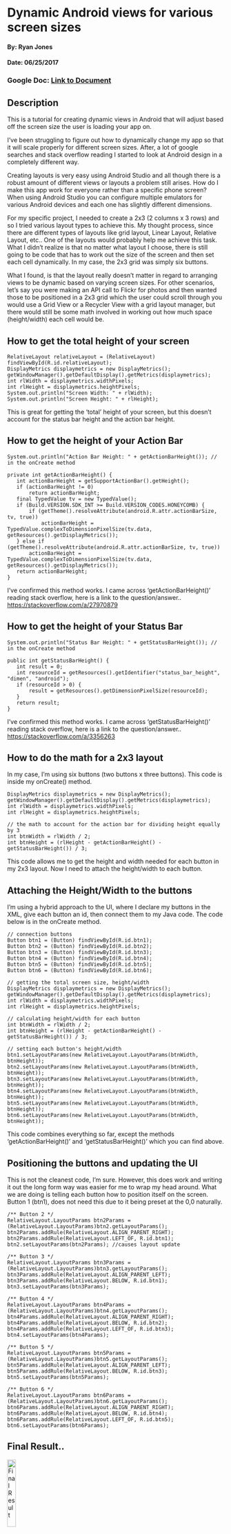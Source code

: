# Dynamic Android views for various screen sizes

#### By: Ryan Jones
#### Date: 06/25/2017

### Google Doc: [Link to Document](https://docs.google.com/document/d/156tvgPxx0o7WsyVf394hrt6NM92XxSI6w8Nr2IJHSJU/edit?usp=sharing)

## Description
This is a tutorial for creating dynamic views in Android that will adjust based off the screen size the user is loading your app on.

I’ve been struggling to figure out how to dynamically change my app so that it will scale properly for different screen sizes. After, a lot of google searches and stack overflow reading I started to look at Android design in a completely different way.
 
Creating layouts is very easy using Android Studio and all though there is a robust amount of different views or layouts a problem still arises. How do I make this app work for everyone rather than a specific phone screen? When using Android Studio you can configure multiple emulators for various Android devices and each one has slightly different dimensions. 
 
For my specific project, I needed to create a 2x3 (2 columns x 3 rows) and so I tried various layout types to achieve this. My thought process, since there are different types of layouts like grid layout, Linear Layout, Relative Layout, etc.. One of the layouts would probably help me achieve this task. What I didn’t realize is that no matter what layout I choose, there is still going to be code that has to work out the size of the screen and then set each cell dynamically. In my case, the 2x3 grid was simply six buttons.
 
What I found, is that the layout really doesn’t matter in regard to arranging views to be dynamic based on varying screen sizes. For other scenarios, let’s say you were making an API call to Flickr for photos and then wanted those to be positioned in a 2x3 grid which the user could scroll through you would use a Grid View or a Recycler View with a grid layout manager, but there would still be some math involved in working out how much space (height/width) each cell would be.
 
## How to get the total height of your screen
```
RelativeLayout relativeLayout = (RelativeLayout) findViewById(R.id.relativeLayout);
DisplayMetrics displaymetrics = new DisplayMetrics();
getWindowManager().getDefaultDisplay().getMetrics(displaymetrics);
int rlWidth = displaymetrics.widthPixels;
int rlHeight = displaymetrics.heightPixels;
System.out.println("Screen Width: " + rlWidth);
System.out.println("Screen Height: " + rlHeight);
```
 
This is great for getting the ‘total’ height of your screen, but this doesn’t account for the status bar height and the action bar height.

## How to get the height of your Action Bar
``` System.out.println("Action Bar Height: " + getActionBarHeight()); // in the onCreate method ```

```
private int getActionBarHeight() {
   int actionBarHeight = getSupportActionBar().getHeight();
   if (actionBarHeight != 0)
       return actionBarHeight;
   final TypedValue tv = new TypedValue();
   if (Build.VERSION.SDK_INT >= Build.VERSION_CODES.HONEYCOMB) {
       if (getTheme().resolveAttribute(android.R.attr.actionBarSize, tv, true))
           actionBarHeight = TypedValue.complexToDimensionPixelSize(tv.data, getResources().getDisplayMetrics());
   } else if (getTheme().resolveAttribute(android.R.attr.actionBarSize, tv, true))
       actionBarHeight = TypedValue.complexToDimensionPixelSize(tv.data, getResources().getDisplayMetrics());
   return actionBarHeight;
}
```

I’ve confirmed this method works. I came across ‘getActionBarHeight()’ reading stack overflow, here is a link to the question/answer.. https://stackoverflow.com/a/27970879
 
## How to get the height of your Status Bar
``` System.out.println("Status Bar Height: " + getStatusBarHeight()); // in the onCreate method ```

```
public int getStatusBarHeight() {
   int result = 0;
   int resourceId = getResources().getIdentifier("status_bar_height", "dimen", "android");
   if (resourceId > 0) {
       result = getResources().getDimensionPixelSize(resourceId);
   }
   return result;
}
```
 
I’ve confirmed this method works. I came across ‘getStatusBarHeight()’ reading stack overflow, here is a link to the question/answer.. https://stackoverflow.com/a/3356263
 
## How to do the math for a 2x3 layout
In my case, I’m using six buttons (two buttons x three buttons). This code is inside my onCreate() method.

```
DisplayMetrics displaymetrics = new DisplayMetrics();
getWindowManager().getDefaultDisplay().getMetrics(displaymetrics);
int rlWidth = displaymetrics.widthPixels;
int rlHeight = displaymetrics.heightPixels;
 
// the math to account for the action bar for dividing height equally by 3
int btnWidth = rlWidth / 2;
int btnHeight = (rlHeight - getActionBarHeight() - getStatusBarHeight()) / 3;
```

This code allows me to get the height and width needed for each button in my 2x3 layout. Now I need to attach the height/width to each button.
 
## Attaching the Height/Width to the buttons
I’m using a hybrid approach to the UI, where I declare my buttons in the XML, give each button an id, then connect them to my Java code. The code below is in the onCreate method.

```
// connection buttons
Button btn1 = (Button) findViewById(R.id.btn1);
Button btn2 = (Button) findViewById(R.id.btn2);
Button btn3 = (Button) findViewById(R.id.btn3);
Button btn4 = (Button) findViewById(R.id.btn4);
Button btn5 = (Button) findViewById(R.id.btn5);
Button btn6 = (Button) findViewById(R.id.btn6);
 
// getting the total screen size, height/width
DisplayMetrics displaymetrics = new DisplayMetrics();
getWindowManager().getDefaultDisplay().getMetrics(displaymetrics);
int rlWidth = displaymetrics.widthPixels;
int rlHeight = displaymetrics.heightPixels;
 
// calculating height/width for each button
int btnWidth = rlWidth / 2;
int btnHeight = (rlHeight - getActionBarHeight() - getStatusBarHeight()) / 3;
 
// setting each button's height/width
btn1.setLayoutParams(new RelativeLayout.LayoutParams(btnWidth, btnHeight));
btn2.setLayoutParams(new RelativeLayout.LayoutParams(btnWidth, btnHeight));
btn3.setLayoutParams(new RelativeLayout.LayoutParams(btnWidth, btnHeight));
btn4.setLayoutParams(new RelativeLayout.LayoutParams(btnWidth, btnHeight));
btn5.setLayoutParams(new RelativeLayout.LayoutParams(btnWidth, btnHeight));
btn6.setLayoutParams(new RelativeLayout.LayoutParams(btnWidth, btnHeight));
```

This code combines everything so far, except the methods ‘getActionBarHeight()’ and ‘getStatusBarHeight()’ which you can find above.

## Positioning the buttons and updating the UI
This is not the cleanest code, I’m sure. However, this does work and writing it out the long form way was easier for me to wrap my head around. What we are doing is telling each button how to position itself on the screen. Button 1 (btn1), does not need this due to it being preset at the 0,0 naturally.

```
/** Button 2 */
RelativeLayout.LayoutParams btn2Params = (RelativeLayout.LayoutParams)btn2.getLayoutParams();
btn2Params.addRule(RelativeLayout.ALIGN_PARENT_RIGHT);
btn2Params.addRule(RelativeLayout.LEFT_OF, R.id.btn1);
btn2.setLayoutParams(btn2Params); //causes layout update
 
/** Button 3 */
RelativeLayout.LayoutParams btn3Params = (RelativeLayout.LayoutParams)btn3.getLayoutParams();
btn3Params.addRule(RelativeLayout.ALIGN_PARENT_LEFT);
btn3Params.addRule(RelativeLayout.BELOW, R.id.btn1);
btn3.setLayoutParams(btn3Params);
 
/** Button 4 */
RelativeLayout.LayoutParams btn4Params = (RelativeLayout.LayoutParams)btn4.getLayoutParams();
btn4Params.addRule(RelativeLayout.ALIGN_PARENT_RIGHT);
btn4Params.addRule(RelativeLayout.BELOW, R.id.btn2);
btn4Params.addRule(RelativeLayout.LEFT_OF, R.id.btn3);
btn4.setLayoutParams(btn4Params);
 
/** Button 5 */
RelativeLayout.LayoutParams btn5Params = (RelativeLayout.LayoutParams)btn5.getLayoutParams();
btn5Params.addRule(RelativeLayout.ALIGN_PARENT_LEFT);
btn5Params.addRule(RelativeLayout.BELOW, R.id.btn3);
btn5.setLayoutParams(btn5Params);
 
/** Button 6 */
RelativeLayout.LayoutParams btn6Params = (RelativeLayout.LayoutParams)btn6.getLayoutParams();
btn6Params.addRule(RelativeLayout.ALIGN_PARENT_RIGHT);
btn6Params.addRule(RelativeLayout.BELOW, R.id.btn4);
btn6Params.addRule(RelativeLayout.LEFT_OF, R.id.btn5);
btn6.setLayoutParams(btn6Params);
```

## Final Result..
<img src="https://github.com/Znergy/dynamic-android-for-various-screen-sizes/blob/master/app/src/main/res/drawable/finalresult.png" alt="Final Result" style="width: 20%; height: 20%;"/>

